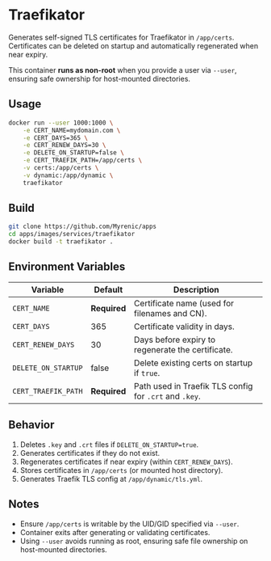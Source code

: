 # Traefikator

Generates self-signed TLS certificates for Traefikator in `/app/certs`. Certificates can be deleted on startup and automatically regenerated when near expiry.

This container **runs as non-root** when you provide a user via `--user`, ensuring safe ownership for host-mounted directories.

## Usage

```bash
docker run --user 1000:1000 \
    -e CERT_NAME=mydomain.com \
    -e CERT_DAYS=365 \
    -e CERT_RENEW_DAYS=30 \
    -e DELETE_ON_STARTUP=false \
    -e CERT_TRAEFIK_PATH=/app/certs \
    -v certs:/app/certs \
    -v dynamic:/app/dynamic \
    traefikator
```

## Build

```bash
git clone https://github.com/Myrenic/apps
cd apps/images/services/traefikator
docker build -t traefikator .
```

## Environment Variables

| Variable            | Default      | Description                                            |
| ------------------- | ------------ | ------------------------------------------------------ |
| `CERT_NAME`         | **Required** | Certificate name (used for filenames and CN).          |
| `CERT_DAYS`         | 365          | Certificate validity in days.                          |
| `CERT_RENEW_DAYS`   | 30           | Days before expiry to regenerate the certificate.      |
| `DELETE_ON_STARTUP` | false        | Delete existing certs on startup if `true`.            |
| `CERT_TRAEFIK_PATH` | **Required** | Path used in Traefik TLS config for `.crt` and `.key`. |

## Behavior

1. Deletes `.key` and `.crt` files if `DELETE_ON_STARTUP=true`.
2. Generates certificates if they do not exist.
3. Regenerates certificates if near expiry (within `CERT_RENEW_DAYS`).
4. Stores certificates in `/app/certs` (or mounted host directory).
5. Generates Traefik TLS config at `/app/dynamic/tls.yml`.

## Notes

* Ensure `/app/certs` is writable by the UID/GID specified via `--user`.
* Container exits after generating or validating certificates.
* Using `--user` avoids running as root, ensuring safe file ownership on host-mounted directories.
